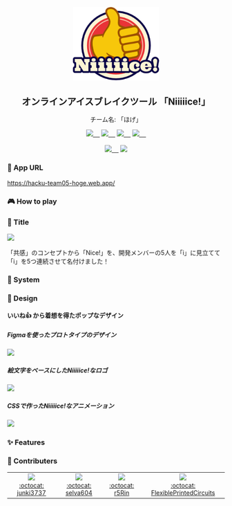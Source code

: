 <div align="center">
  <img src="assets/images/hacku-05.png" width=200 />
</div>

<h2 align="center">オンラインアイスブレイクツール 「Niiiiice!」</h2>
<p align="center">チーム名: 「ほげ」</p> 

<div align="center">
  <a href="https://jp.vuejs.org/index.html"><img src="https://user-images.githubusercontent.com/40447362/176386757-5f86292e-d051-4ec5-8ced-fd9cda0ca10a.png" height="40" style="margin:20"/>&nbsp;&nbsp;&nbsp;&nbsp;</a>
  <a href="https://nuxtjs.org/" ><img src="https://user-images.githubusercontent.com/40447362/176388148-63497849-486e-411b-b5d5-a193dd94e2fd.png" height="48"/>&nbsp;&nbsp;&nbsp;&nbsp;</a>
  <a href="https://nodejs.org/ja/" ><img src="https://user-images.githubusercontent.com/40447362/176390231-9f157ad5-87e6-41fa-935b-e586a10b98c4.png" height="48"/>&nbsp;&nbsp;&nbsp;&nbsp;</a>
    <a href="https://nodejs.org/ja/" ><img src="https://user-images.githubusercontent.com/40447362/176880622-8b1c819e-f5ee-4932-bbce-6b3a9b682f67.png" height="48"/>&nbsp;&nbsp;&nbsp;&nbsp;</a>
    <br />
    <br />
  <a href="https://firebase.google.com/?hl=ja" ><img src="https://user-images.githubusercontent.com/40447362/176389675-1ebf53e8-782c-400a-bc44-6d52e90ab3a7.png" height="40"/>&nbsp;&nbsp;&nbsp;&nbsp;</a>
  <a href="https://aws.amazon.com/jp/" ><img src="https://user-images.githubusercontent.com/40447362/176393047-680a6a65-eb8f-4df2-b114-79b2bc752b05.png" height="40"/></a>
</div>

### 🔗 App URL
https://hacku-team05-hoge.web.app/

### 🎮 How to play

### 📛 Title
<img src="https://user-images.githubusercontent.com/40447362/176679601-f6609b98-3a03-4ae5-82a6-dcdd8dcff8af.png" />

「共感」のコンセプトから「Nice!」を、開発メンバーの5人を「i」に見立てて「i」を5つ連続させて名付けました！

### 🤖 System

### 🎨 Design
#### いいね👍 から着想を得たポップなデザイン
##### Figmaを使ったプロトタイプのデザイン
<img src="https://user-images.githubusercontent.com/40447362/176675827-08ff34da-84d4-4fbb-a295-78b929c57a6a.png" width=720 />


##### 絵文字をベースにしたNiiiiice!なロゴ
<img src="https://user-images.githubusercontent.com/40447362/176678262-0052a447-dc16-4b4b-b802-87122e10c4f9.png" width=480 />

##### CSSで作ったNiiiiice!なアニメーション
<img src="https://user-images.githubusercontent.com/40447362/176880957-1c559547-69f2-4492-bc93-c95fedc5cf08.gif" width=350 />

### ✨ Features

### 🙌 Contributers

<table>
  <tr>
    <td align="center">
      <a href="https://github.com/junki3737">
        <img src="https://user-images.githubusercontent.com/40447362/176397139-e6ca2ef6-e6f3-496a-9ad5-67149c4f5a1e.png" width="100px;"/></br>:octocat: junki3737
      </a>
    </td>
    <td align="center">
      <a href="https://github.com/selva604">
        <img src="https://user-images.githubusercontent.com/40447362/176397746-608c0038-392b-4bbe-9810-4e2573932d1c.png" width="100px;"/></br>:octocat: selva604
      </a>
    </td>
    <td align="center">
      <a href="https://github.com/r5Rin">
        <img src="https://user-images.githubusercontent.com/40447362/176397825-49e47402-1b16-4f1c-8a5f-d76a488efaa6.png" width="100px;"/></br>:octocat: r5Rin
      </a>
    </td>
    <td align="center">
      <a href="https://github.com/FlexiblePrintedCircuits">
        <img src="https://user-images.githubusercontent.com/40447362/176398598-2cab7664-e799-4b0e-83a3-0c8bff21e7ed.png" width="100px;"/></br>:octocat: FlexiblePrintedCircuits
      </a>
    </td>
  </tr>
</table>
